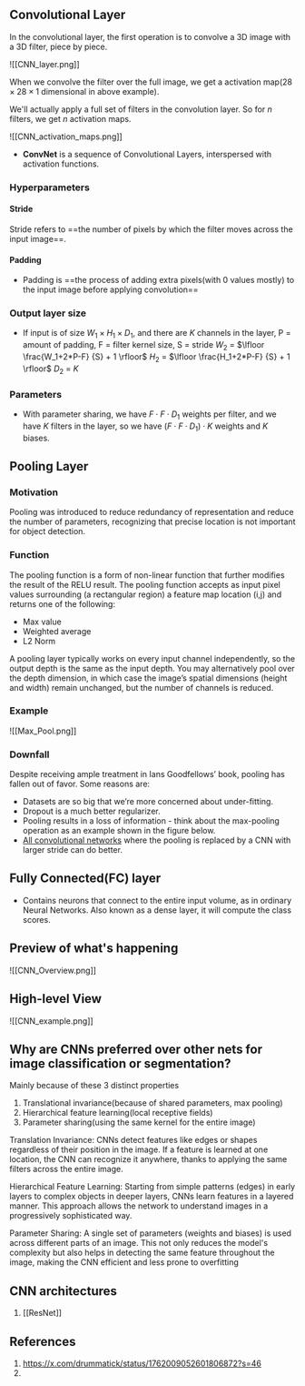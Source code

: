 ## Convolutional Layer

In the convolutional layer, the first operation is to convolve a 3D image with a 3D filter, piece by piece.

![[CNN_layer.png]]


When we convolve the filter over the full image, we get a activation map($28\times28\times1$  dimensional in above example). 

We'll actually apply a full set of filters in the convolution layer. So for $n$ filters, we get $n$ activation maps.

![[CNN_activation_maps.png]]

- **ConvNet** is a sequence of Convolutional Layers, interspersed with activation functions.

### Hyperparameters
#### Stride
Stride refers to ==the number of pixels by which the filter moves across the input image==.

#### Padding
- Padding is ==the process of adding extra pixels(with 0 values mostly) to the input image before applying convolution==

### Output layer size
- If input is of size $W_1\times H_1\times D_1$, and there are $K$ channels in the layer, P = amount of padding, F = filter kernel size, S = stride
$W_2$ = $\lfloor \frac{W_1+2*P-F} {S} + 1 \rfloor$
$H_2$ = $\lfloor \frac{H_1+2*P-F} {S} + 1 \rfloor$
$D_2$ = $K$

### Parameters 
- With parameter sharing, we have $F\cdot F \cdot D_1$ weights per filter, and we have $K$ filters in the layer, so we have  $(F\cdot F \cdot D_1) \cdot K$ weights and $K$ biases.

## Pooling Layer

### Motivation
Pooling was introduced to reduce redundancy of representation and reduce the number of parameters, recognizing that precise location is not important for object detection.

### Function
The pooling function is a form of non-linear function that further modifies the result of the RELU result. The pooling function accepts as input pixel values surrounding (a rectangular region) a feature map location (i,j) and returns one of the following:
- Max value
- Weighted average
- L2 Norm

A pooling layer typically works on every input channel independently, so the output depth is the same as the input depth. You may alternatively pool over the depth dimension, in which case the image’s spatial dimensions (height and width) remain unchanged, but the number of channels is reduced.

### Example
![[Max_Pool.png]]

### Downfall
Despite receiving ample treatment in Ians Goodfellows’ book, pooling has fallen out of favor. Some reasons are:

- Datasets are so big that we’re more concerned about under-fitting.
- Dropout is a much better regularizer.
- Pooling results in a loss of information - think about the max-pooling operation as an example shown in the figure below.
- [All convolutional networks](https://arxiv.org/pdf/1412.6806.pdf) where the pooling is replaced by a CNN with larger stride can do better.


## Fully Connected(FC) layer
- Contains neurons that connect to the entire input volume, as in ordinary Neural Networks. Also known as a dense layer, it will compute the class scores.



## Preview of what's happening
![[CNN_Overview.png]]
## High-level View

![[CNN_example.png]]

## Why are CNNs preferred over other nets for image classification or segmentation?

Mainly because of these 3 distinct properties 

1. Translational invariance(because of shared parameters, max pooling)
2. Hierarchical feature learning(local receptive fields)
3. Parameter sharing(using the same kernel for the entire image)

Translation Invariance: CNNs detect features like edges or shapes regardless of their position in the image. If a feature is learned at one location, the CNN can recognize it anywhere, thanks to applying the same filters across the entire image.

Hierarchical Feature Learning: Starting from simple patterns (edges) in early layers to complex objects in deeper layers, CNNs learn features in a layered manner. This approach allows the network to understand images in a progressively sophisticated way.

Parameter Sharing: A single set of parameters (weights and biases) is used across different parts of an image. This not only reduces the model's complexity but also helps in detecting the same feature throughout the image, making the CNN efficient and less prone to overfitting

## CNN architectures
1. [[ResNet]]


## References
1. https://x.com/drummatick/status/1762009052601806872?s=46
2. 